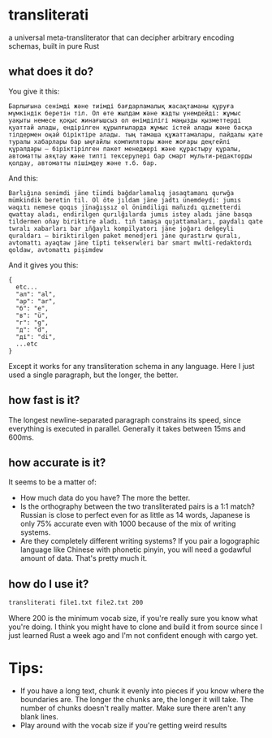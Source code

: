 # transliterati
a universal meta-transliterator that can decipher arbitrary encoding schemas, built in pure Rust

## what does it do?
You give it this:
```
Барлығына сенімді және тиімді бағдарламалық жасақтаманы құруға мүмкіндік беретін тіл. Ол өте жылдам және жадты үнемдейді: жұмыс уақыты немесе қоқыс жинағышсыз ол өнімділігі маңызды қызметтерді қуаттай алады, ендірілген құрылғыларда жұмыс істей алады және басқа тілдермен оңай біріктіре алады. тың тамаша құжаттамалары, пайдалы қате туралы хабарлары бар ыңғайлы компиляторы және жоғары деңгейлі құралдары — біріктірілген пакет менеджері және құрастыру құралы, автоматты аяқтау және типті тексерулері бар смарт мульти-редакторды қолдау, автоматты пішімдеу және т.б. бар.
```
And this:
```
Barlığına senimdi jäne tïimdi bağdarlamalıq jasaqtamanı qurwğa mümkindik beretin til. Ol öte jıldam jäne jadtı ünemdeydi: jumıs waqıtı nemese qoqıs jïnağışsız ol önimdiligi mañızdı qızmetterdi qwattay aladı, endirilgen qurılğılarda jumıs istey aladı jäne basqa tildermen oñay biriktire aladı. tıñ tamaşa qujattamaları, paydalı qate twralı xabarları bar ıñğaylı kompïlyatorı jäne joğarı deñgeyli quraldarı — biriktirilgen paket menedjeri jäne qurastırw quralı, avtomattı ayaqtaw jäne tïpti tekserwleri bar smart mwltï-redaktordı qoldaw, avtomattı pişimdew
```
And it gives you this:
```
{
  etc...
  "ал": "al",
  "ар": "ar",
  "б": "e",
  "в": "ü",
  "г": "g",
  "д": "d",
  "ді": "di",
  ...etc
}
```
Except it works for any transliteration schema in any language. Here I just used a single paragraph, but the longer, the better. 
## how fast is it?
The longest newline-separated paragraph constrains its speed, since everything is executed in parallel. Generally it takes between 15ms and 600ms.
## how accurate is it?
It seems to be a matter of:
* How much data do you have? The more the better.
* Is the orthography between the two transliterated pairs is a 1:1 match? Russian is close to perfect even for as little as 14 words, Japanese is only 75% accurate even with 1000 because of the mix of writing systems.
* Are they completely different writing systems? If you pair a logographic language like Chinese with phonetic pinyin, you will need a godawful amount of data.
That's pretty much it.
## how do I use it?
```bash
transliterati file1.txt file2.txt 200
```
Where 200 is the minimum vocab size, if you're really sure you know what you're doing. I think you might have to clone and build it from source since I just learned Rust a week ago and I'm not confident enough with cargo yet.
# Tips:
* If you have a long text, chunk it evenly into pieces if you know where the boundaries are. The longer the chunks are, the longer it will take. The number of chunks doesn't really matter. Make sure there aren't any blank lines.
* Play around with the vocab size if you're getting weird results

